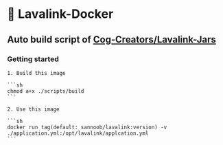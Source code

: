 # 🐋 Lavalink-Docker
## Auto build script of [Cog-Creators/Lavalink-Jars](https://github.com/Cog-Creators/Lavalink-Jars)

### Getting started
    1. Build this image

    ```sh
    chmod a+x ./scripts/build
    ```

    2. Use this image

    ```sh
    docker run tag(default: sannoob/lavalink:version) -v ./application.yml:/opt/lavalink/applcation.yml
    ```